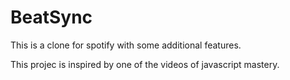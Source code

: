 # BeatSync
This is a clone for spotify with some additional features.

This projec is inspired by one of the videos of javascript mastery.
